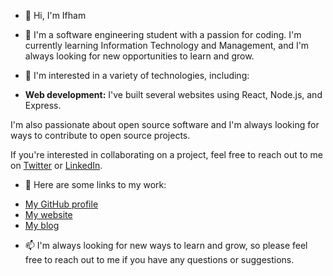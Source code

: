 - 👋 Hi, I'm Ifham

- 🌱 I'm a software engineering student with a passion for coding. I'm currently learning Information Technology and Management, and I'm always looking for new opportunities to learn and grow.

- 👀 I'm interested in a variety of technologies, including:

* **Web development:** I've built several websites using React, Node.js, and Express.

I'm also passionate about open source software and I'm always looking for ways to contribute to open source projects.

If you're interested in collaborating on a project, feel free to reach out to me on [Twitter](https://twitter.com/Ifhammhmd1) or [LinkedIn](https://www.linkedin.com/in/ifhammohamed1/).

- 💞️ Here are some links to my work:

* [My GitHub profile](https://github.com/Ifham1111)
* [My website](https://ifham.me/)
* [My blog](https://medium.com/@ifhammohamed0001)

- 📫 I'm always looking for new ways to learn and grow, so please feel free to reach out to me if you have any questions or suggestions.
